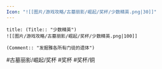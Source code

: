 ```yaml
---
Icon: "![[图片/游戏攻略/古墓丽影/崛起/奖杯/少数精英.png|30]]"
---
```

```ad-common-bronze-trophy
title: (Title:: "少数精英")
![[图片/游戏攻略/古墓丽影/崛起/奖杯/少数精英.png|100]]

(Comment:: "发掘雅各所有门徒的遗体")
```

#古墓丽影/崛起/奖杯 #奖杯 #奖杯/铜
